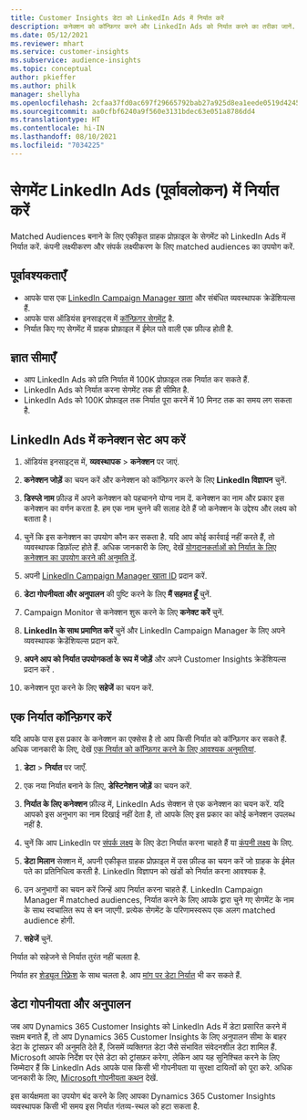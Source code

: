 ```yaml
---
title: Customer Insights डेटा को LinkedIn Ads में निर्यात करें
description: कनेक्शन को कॉन्फ़िगर करने और LinkedIn Ads को निर्यात करने का तरीका जानें.
ms.date: 05/12/2021
ms.reviewer: mhart
ms.service: customer-insights
ms.subservice: audience-insights
ms.topic: conceptual
author: pkieffer
ms.author: philk
manager: shellyha
ms.openlocfilehash: 2cfaa37fd0ac697f29665792bab27a925d8ea1eede0519d424524a7e5accbfeb
ms.sourcegitcommit: aa0cfbf6240a9f560e3131bdec63e051a8786dd4
ms.translationtype: HT
ms.contentlocale: hi-IN
ms.lasthandoff: 08/10/2021
ms.locfileid: "7034225"
---
```

# <a name="export-segments-to-linkedin-ads-preview"></a>सेगमेंट LinkedIn Ads (पूर्वावलोकन) में निर्यात करें

Matched Audiences बनाने के लिए एकीकृत ग्राहक प्रोफ़ाइल के सेगमेंट को LinkedIn Ads में निर्यात करें. कंपनी लक्ष्यीकरण और संपर्क लक्ष्यीकरण के लिए matched audiences का उपयोग करें.

## <a name="prerequisites"></a>पूर्वावश्यकताएँ

-   आपके पास एक [LinkedIn Campaign Manager खाता](https://business.linkedin.com/marketing-solutions/ads) और संबंधित व्यवस्थापक क्रेडेंशियल्स हैं.
-   आपके पास ऑडियंस इनसाइट्स में [कॉन्फ़िगर सेगमेंट](segments.md) है.
-   निर्यात किए गए सेगमेंट में ग्राहक प्रोफ़ाइल में ईमेल पते वाली एक फ़ील्ड होती है.

## <a name="known-limitations"></a>ज्ञात सीमाएँ

- आप LinkedIn Ads को प्रति निर्यात में 100K प्रोफ़ाइल तक निर्यात कर सकते हैं.
- LinkedIn Ads को निर्यात करना सेगमेंट तक ही सीमित है.
- LinkedIn Ads को 100K प्रोफ़ाइल तक निर्यात पूरा करनें में 10 मिनट तक का समय लग सकता है. 

## <a name="set-up-the-connection-to-linkedin-ads"></a>LinkedIn Ads में कनेक्शन सेट अप करें

1. ऑडियंस इनसाइट्स में, **व्यवस्थापक** > **कनेक्शन** पर जाएं.

1. **कनेक्शन जोड़ें** का चयन करें और कनेक्शन को कॉन्फ़िगर करने के लिए **LinkedIn विज्ञापन** चुनें.

1. **डिस्प्ले नाम** फ़ील्ड में अपने कनेक्शन को पहचानने योग्य नाम दें. कनेक्शन का नाम और प्रकार इस कनेक्शन का वर्णन करता है. हम एक नाम चुनने की सलाह देते हैं जो कनेक्शन के उद्देश्य और लक्ष्य को बताता है।

1. चुनें कि इस कनेक्शन का उपयोग कौन कर सकता है. यदि आप कोई कार्रवाई नहीं करते हैं, तो व्यवस्थापक डिफ़ॉल्ट होते हैं. अधिक जानकारी के लिए, देखें [योगदानकर्ताओं को निर्यात के लिए कनेक्शन का उपयोग करने की अनुमति दें](connections.md#allow-contributors-to-use-a-connection-for-exports).

1. अपनी [LinkedIn Campaign Manager खाता ID](https://www.linkedin.com/help/lms/answer/a424270) प्रदान करें.

1. **डेटा गोपनीयता और अनुपालन** की पुष्टि करने के लिए **मैं सहमत हूँ** चुनें.

1. Campaign Monitor से कनेक्शन शुरू करने के लिए **कनेक्ट करें** चुनें.

1. **LinkedIn के साथ प्रमाणित करें** चुनें और LinkedIn Campaign Manager के लिए अपने व्यवस्थापक क्रेडेंशियल्स प्रदान करें.

1. **अपने आप को निर्यात उपयोगकर्ता के रूप में जोड़ें** और अपने Customer Insights क्रेडेंशियल्स प्रदान करें .

1. कनेक्शन पूरा करने के लिए **सहेजें** का चयन करें.

## <a name="configure-an-export"></a>एक निर्यात कॉन्फ़िगर करें

यदि आपके पास इस प्रकार के कनेक्शन का एक्सेस है तो आप किसी निर्यात को कॉन्फ़िगर कर सकते हैं. अधिक जानकारी के लिए, देखें [एक निर्यात को कॉन्फ़िगर करने के लिए आवश्यक अनुमतियां](export-destinations.md#set-up-a-new-export).

1. **डेटा** > **निर्यात** पर जाएँ.

1. एक नया निर्यात बनाने के लिए, **डेस्टिनेशन जोड़ें** का चयन करें.

1. **निर्यात के लिए कनेक्शन** फ़ील्ड में, LinkedIn Ads सेक्शन से एक कनेक्शन का चयन करें. यदि आपको इस अनुभाग का नाम दिखाई नहीं देता है, तो आपके लिए इस प्रकार का कोई कनेक्शन उपलब्ध नहीं है.

1. चुनें कि आप LinkedIn पर [संपर्क लक्ष्य](https://business.linkedin.com/marketing-solutions/ad-targeting/contact-targeting) के लिए डेटा निर्यात करना चाहते हैं या [कंपनी लक्ष्य](https://business.linkedin.com/marketing-solutions/ad-targeting/account-targeting) के लिए. 

1. **डेटा मिलान** सेक्शन में, अपनी एकीकृत ग्राहक प्रोफ़ाइल में उस फ़ील्ड का चयन करें जो ग्राहक के ईमेल पते का प्रतिनिधित्व करती है. LinkedIn विज्ञापन को खंडों को निर्यात करना आवश्यक है.

1. उन अनुभागों का चयन करें जिन्हें आप निर्यात करना चाहते हैं. LinkedIn Campaign Manager में matched audiences, निर्यात करने के लिए आपके द्वारा चुने गए सेगमेंट के नाम के साथ स्वचालित रूप से बन जाएगी. प्रत्येक सेगमेंट के परिणामस्वरूप एक अलग matched audience होगी. 

1. **सहेजें** चुनें.

निर्यात को सहेजने से निर्यात तुरंत नहीं चलता है.

निर्यात हर [शेड्यूल रिफ़्रेश](system.md#schedule-tab) के साथ चलता है. आप [मांग पर डेटा निर्यात](export-destinations.md#run-exports-on-demand) भी कर सकते हैं. 


## <a name="data-privacy-and-compliance"></a>डेटा गोपनीयता और अनुपालन

जब आप Dynamics 365 Customer Insights को LinkedIn Ads में डेटा प्रसारित करने में सक्षम बनाते हैं, तो आप Dynamics 365 Customer Insights के लिए अनुपालन सीमा के बाहर डेटा के ट्रांसफ़र की अनुमति देते हैं, जिसमें व्यक्तिगत डेटा जैसे संभावित संवेदनशील डेटा शामिल हैं. Microsoft आपके निर्देश पर ऐसे डेटा को ट्रांसफ़र करेगा, लेकिन आप यह सुनिश्चित करने के लिए जिम्मेदार हैं कि LinkedIn Ads आपके पास किसी भी गोपनीयता या सुरक्षा दायित्वों को पूरा करे. अधिक जानकारी के लिए, [Microsoft गोपनीयता कथन](https://go.microsoft.com/fwlink/?linkid=396732) देखें.

इस कार्यक्षमता का उपयोग बंद करने के लिए आपका Dynamics 365 Customer Insights व्यवस्थापक किसी भी समय इस निर्यात गंतव्य-स्थल को हटा सकता है.
